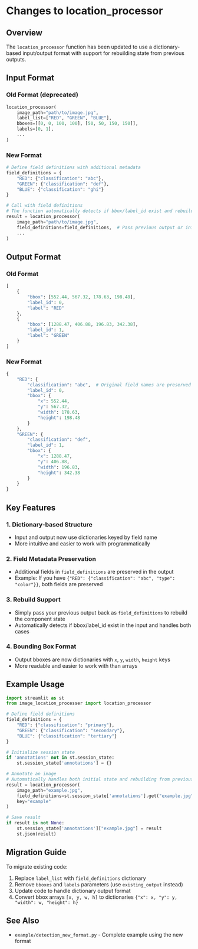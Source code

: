 # Changes to location_processor

## Overview
The `location_processor` function has been updated to use a dictionary-based input/output format with support for rebuilding state from previous outputs.

## Input Format

### Old Format (deprecated)
```python
location_processor(
    image_path="path/to/image.jpg",
    label_list=["RED", "GREEN", "BLUE"],
    bboxes=[[0, 0, 100, 100], [50, 50, 150, 150]],
    labels=[0, 1],
    ...
)
```

### New Format
```python
# Define field definitions with additional metadata
field_definitions = {
    "RED": {"classification": "abc"},
    "GREEN": {"classification": "def"},
    "BLUE": {"classification": "ghi"}
}

# Call with field definitions
# The function automatically detects if bbox/label_id exist and rebuilds state
result = location_processor(
    image_path="path/to/image.jpg",
    field_definitions=field_definitions,  # Pass previous output or initial definitions
    ...
)
```

## Output Format

### Old Format
```python
[
    {
        "bbox": [552.44, 567.32, 178.63, 198.48],
        "label_id": 0,
        "label": "RED"
    },
    {
        "bbox": [1288.47, 406.88, 196.83, 342.38],
        "label_id": 1,
        "label": "GREEN"
    }
]
```

### New Format
```python
{
    "RED": {
        "classification": "abc",  # Original field names are preserved
        "label_id": 0,
        "bbox": {
            "x": 552.44,
            "y": 567.32,
            "width": 178.63,
            "height": 198.48
        }
    },
    "GREEN": {
        "classification": "def",
        "label_id": 1,
        "bbox": {
            "x": 1288.47,
            "y": 406.88,
            "width": 196.83,
            "height": 342.38
        }
    }
}
```

## Key Features

### 1. Dictionary-based Structure
- Input and output now use dictionaries keyed by field name
- More intuitive and easier to work with programmatically

### 2. Field Metadata Preservation
- Additional fields in `field_definitions` are preserved in the output
- Example: If you have `{"RED": {"classification": "abc", "type": "color"}}`, both fields are preserved

### 3. Rebuild Support
- Simply pass your previous output back as `field_definitions` to rebuild the component state
- Automatically detects if bbox/label_id exist in the input and handles both cases

### 4. Bounding Box Format
- Output bboxes are now dictionaries with `x`, `y`, `width`, `height` keys
- More readable and easier to work with than arrays

## Example Usage

```python
import streamlit as st
from image_location_processer import location_processor

# Define field definitions
field_definitions = {
    "RED": {"classification": "primary"},
    "GREEN": {"classification": "secondary"},
    "BLUE": {"classification": "tertiary"}
}

# Initialize session state
if 'annotations' not in st.session_state:
    st.session_state['annotations'] = {}

# Annotate an image
# Automatically handles both initial state and rebuilding from previous output
result = location_processor(
    image_path="example.jpg",
    field_definitions=st.session_state['annotations'].get("example.jpg", field_definitions),
    key="example"
)

# Save result
if result is not None:
    st.session_state['annotations']["example.jpg"] = result
    st.json(result)
```

## Migration Guide

To migrate existing code:

1. Replace `label_list` with `field_definitions` dictionary
2. Remove `bboxes` and `labels` parameters (use `existing_output` instead)
3. Update code to handle dictionary output format
4. Convert bbox arrays `[x, y, w, h]` to dictionaries `{"x": x, "y": y, "width": w, "height": h}`

## See Also

- `example/detection_new_format.py` - Complete example using the new format
